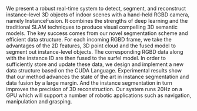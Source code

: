 We present a robust real-time system to detect, segment, and reconstruct instance-level 3D objects of indoor scenes with a hand-held RGBD camera, namely InstanceFusion. It combines the strengths of deep learning and the traditional SLAM techniques to produce visual compelling 3D semantic models. The key success comes from our novel segmentation scheme and efficient data structure. For each incoming RGBD frame, we take the advantages of the 2D features, 3D point cloud and the fused model to segment out instance-level objects. The corresponding RGBD data along with the instance ID are then fused to the surfel model. In order to sufficiently store and update these data, we design and implement a new data structure based on the CUDA Language. Experimental results show that our method advances the state of the art in instance segmentation and data fusion by a large margin. And the instance segmentation in turn improves the precision of 3D reconstruction. Our system runs 20Hz on a GPU which will support a number of robotic applications such as navigation, manipulation and grasping. 
